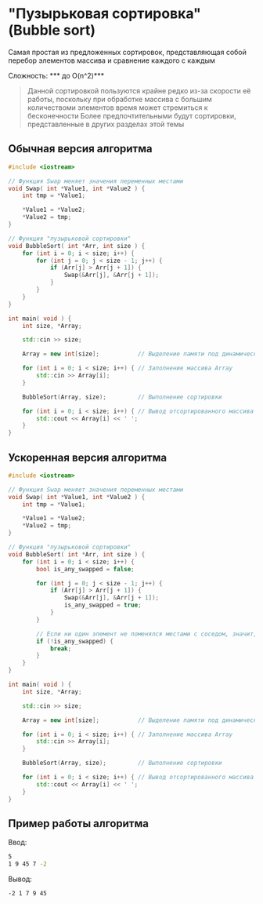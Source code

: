 # "Пузырьковая сортировка" (Bubble sort)

Самая простая из предложенных сортировок, представляющая собой перебор элементов массива и сравнение каждого с каждым

Сложность: *** до O(n^2)***

> Данной сортировкой пользуются крайне редко из-за скорости её работы, поскольку при обработке массива с большим количествоми элементов время может стремиться к бесконечности
> Более предпочтительными будут сортировки, представленные в других разделах этой темы


## Обычная версия алгоритма

```cpp
#include <iostream>

// Функция Swap меняет значения переменных местами
void Swap( int *Value1, int *Value2 ) {
    int tmp = *Value1;

    *Value1 = *Value2;
    *Value2 = tmp;
}

// Функция "пузырьковой сортировки"
void BubbleSort( int *Arr, int size ) {
    for (int i = 0; i < size; i++) {
        for (int j = 0; j < size - 1; j++) {
            if (Arr[j] > Arr[j + 1]) {
                Swap(&Arr[j], &Arr[j + 1]);
            }
        }
    }
}

int main( void ) {
    int size, *Array;

    std::cin >> size;

    Array = new int[size];           // Выделение памяти под динамический целочисленный массив размера size

    for (int i = 0; i < size; i++) { // Заполнение массива Array
        std::cin >> Array[i];         
    }

    BubbleSort(Array, size);         // Выполнение сортировки

    for (int i = 0; i < size; i++) { // Вывод отсортированного массива
        std::cout << Array[i] << ' ';
    }
}
```

## Ускоренная версия алгоритма

```cpp
#include <iostream>

// Функция Swap меняет значения переменных местами
void Swap( int *Value1, int *Value2 ) {
    int tmp = *Value1;

    *Value1 = *Value2;
    *Value2 = tmp;
}

// Функция "пузырьковой сортировки"
void BubbleSort( int *Arr, int size ) {
    for (int i = 0; i < size; i++) {
        bool is_any_swapped = false;

        for (int j = 0; j < size - 1; j++) {
            if (Arr[j] > Arr[j + 1]) {
                Swap(&Arr[j], &Arr[j + 1]);
                is_any_swapped = true;
            }
        }

        // Если ни один элемент не поменялся местами с соседом, значит, что массив уже отсортирован
        if (!is_any_swapped) {
            break;
        }
    }
}

int main( void ) {
    int size, *Array;

    std::cin >> size;

    Array = new int[size];           // Выделение памяти под динамический целочисленный массив размера size

    for (int i = 0; i < size; i++) { // Заполнение массива Array
        std::cin >> Array[i];         
    }

    BubbleSort(Array, size);         // Выполнение сортировки

    for (int i = 0; i < size; i++) { // Вывод отсортированного массива
        std::cout << Array[i] << ' ';
    }
}
```

## Пример работы алгоритма

Ввод:

```bash
5
1 9 45 7 -2
```

Вывод:
```bash
-2 1 7 9 45
```